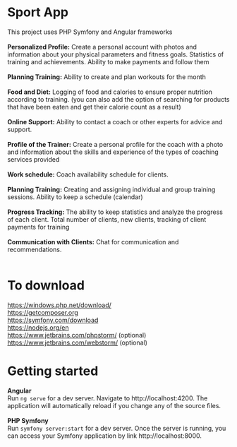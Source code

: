 # Sport App
This project uses PHP Symfony and Angular frameworks
<br><br>
<b>Personalized Profile:</b>
Create a personal account with photos and information about your physical parameters and fitness goals. Statistics of training and achievements. Ability to make payments and follow them
<br><br>
<b>Planning Training:</b>
Ability to create and plan workouts for the month
<br><br>
<b>Food and Diet:</b>
Logging of food and calories to ensure proper nutrition according to training. (you can also add the option of searching for products that have been eaten and get their calorie count as a result)
<br><br>
<b>Online Support:</b>
Ability to contact a coach or other experts for advice and support.
<br><br>
<b>Profile of the Trainer:</b>
Create a personal profile for the coach with a photo and information about the skills and experience of the types of coaching services provided
<br><br>
<b>Work schedule:</b>
Coach availability schedule for clients.
<br><br>
<b>Planning Training:</b>
Creating and assigning individual and group training sessions. Ability to keep a schedule (calendar)
<br><br>
<b>Progress Tracking:</b>
The ability to keep statistics and analyze the progress of each client. Total number of clients, new clients, tracking of client payments for training
<br><br>
<b>Communication with Clients:</b>
Chat for communication and recommendations.
<br><br>
# To download
  https://windows.php.net/download/<br>
  https://getcomposer.org<br>
  https://symfony.com/download<br>
  https://nodejs.org/en<br>
  https://www.jetbrains.com/phpstorm/ (optional)<br>
  https://www.jetbrains.com/webstorm/ (optional)<br>
# Getting started
  <b>Angular</b><br>
    Run ```ng serve``` for a dev server. Navigate to http://localhost:4200. The application will automatically reload if you change any of the source files.<br><br>
  <b>PHP Symfony</b><br>
    Run ```symfony server:start``` for a dev server. Once the server is running, you can access your Symfony application by link http://localhost:8000.

